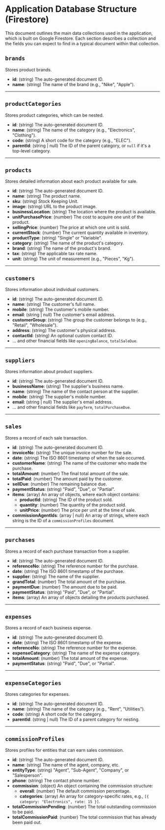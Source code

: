 # Application Database Structure (Firestore)

This document outlines the main data collections used in the application, which is built on Google Firestore. Each section describes a collection and the fields you can expect to find in a typical document within that collection.

## `brands`

Stores product brands.

-   **id**: (string) The auto-generated document ID.
-   **name**: (string) The name of the brand (e.g., "Nike", "Apple").

---

## `productCategories`

Stores product categories, which can be nested.

-   **id**: (string) The auto-generated document ID.
-   **name**: (string) The name of the category (e.g., "Electronics", "Clothing").
-   **code**: (string) A short code for the category (e.g., "ELEC").
-   **parentId**: (string | null) The ID of the parent category, or `null` if it's a top-level category.

---

## `products`

Stores detailed information about each product available for sale.

-   **id**: (string) The auto-generated document ID.
-   **name**: (string) The product name.
-   **sku**: (string) Stock Keeping Unit.
-   **image**: (string) URL to the product image.
-   **businessLocation**: (string) The location where the product is available.
-   **unitPurchasePrice**: (number) The cost to acquire one unit of the product.
-   **sellingPrice**: (number) The price at which one unit is sold.
-   **currentStock**: (number) The current quantity available in inventory.
-   **productType**: (string) "Single" or "Variable".
-   **category**: (string) The name of the product's category.
-   **brand**: (string) The name of the product's brand.
-   **tax**: (string) The applicable tax rate name.
-   **unit**: (string) The unit of measurement (e.g., "Pieces", "Kg").

---

## `customers`

Stores information about individual customers.

-   **id**: (string) The auto-generated document ID.
-   **name**: (string) The customer's full name.
-   **mobile**: (string) The customer's mobile number.
-   **email**: (string | null) The customer's email address.
-   **customerGroup**: (string) The group the customer belongs to (e.g., "Retail", "Wholesale").
-   **address**: (string) The customer's physical address.
-   **contactId**: (string) An optional custom contact ID.
-   ... and other financial fields like `openingBalance`, `totalSaleDue`.

---

## `suppliers`

Stores information about product suppliers.

-   **id**: (string) The auto-generated document ID.
-   **businessName**: (string) The supplier's business name.
-   **name**: (string) The name of the contact person at the supplier.
-   **mobile**: (string) The supplier's mobile number.
-   **email**: (string | null) The supplier's email address.
-   ... and other financial fields like `payTerm`, `totalPurchaseDue`.

---

## `sales`

Stores a record of each sale transaction.

-   **id**: (string) The auto-generated document ID.
-   **invoiceNo**: (string) The unique invoice number for the sale.
-   **date**: (string) The ISO 8601 timestamp of when the sale occurred.
-   **customerName**: (string) The name of the customer who made the purchase.
-   **totalAmount**: (number) The final total amount of the sale.
-   **totalPaid**: (number) The amount paid by the customer.
-   **sellDue**: (number) The remaining balance due.
-   **paymentStatus**: (string) "Paid", "Due", or "Partial".
-   **items**: (array) An array of objects, where each object contains:
    -   **productId**: (string) The ID of the product sold.
    -   **quantity**: (number) The quantity of the product sold.
    -   **unitPrice**: (number) The price per unit at the time of sale.
-   **commissionAgentIds**: (array | null) An array of strings, where each string is the ID of a `commissionProfiles` document.

---

## `purchases`

Stores a record of each purchase transaction from a supplier.

-   **id**: (string) The auto-generated document ID.
-   **referenceNo**: (string) The reference number for the purchase.
-   **date**: (string) The ISO 8601 timestamp of the purchase.
-   **supplier**: (string) The name of the supplier.
-   **grandTotal**: (number) The total amount of the purchase.
-   **paymentDue**: (number) The amount due to be paid.
-   **paymentStatus**: (string) "Paid", "Due", or "Partial".
-   **items**: (array) An array of objects detailing the products purchased.

---

## `expenses`

Stores a record of each business expense.

-   **id**: (string) The auto-generated document ID.
-   **date**: (string) The ISO 8601 timestamp of the expense.
-   **referenceNo**: (string) The reference number for the expense.
-   **expenseCategory**: (string) The name of the expense category.
-   **totalAmount**: (number) The total amount of the expense.
-   **paymentStatus**: (string) "Paid", "Due", or "Partial".

---

## `expenseCategories`

Stores categories for expenses.

-   **id**: (string) The auto-generated document ID.
-   **name**: (string) The name of the category (e.g., "Rent", "Utilities").
-   **code**: (string) A short code for the category.
-   **parentId**: (string | null) The ID of a parent category for nesting.

---

## `commissionProfiles`

Stores profiles for entities that can earn sales commission.

-   **id**: (string) The auto-generated document ID.
-   **name**: (string) The name of the agent, company, etc.
-   **entityType**: (string) "Agent", "Sub-Agent", "Company", or "Salesperson".
-   **phone**: (string) The contact phone number.
-   **commission**: (object) An object containing the commission structure:
    -   **overall**: (number) The default commission percentage.
    -   **categories**: (array) An array for category-specific rates, e.g., `[{ category: "Electronics", rate: 15 }]`.
-   **totalCommissionPending**: (number) The total outstanding commission to be paid.
-   **totalCommissionPaid**: (number) The total commission that has already been paid out.
